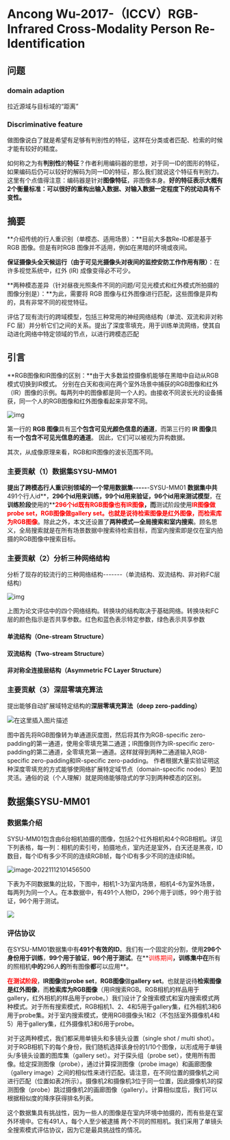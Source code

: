 # Ancong Wu-2017-（ICCV）RGB-Infrared Cross-Modality Person Re-Identification

## 问题

### domain adaption

拉近源域与目标域的“距离”

### **Discriminative feature**

做图像说白了就是希望有足够有判别性的特征，这样在分类或者匹配、检索的时候才能有较好的精度。

如何称之为有**判别性**的**特征**？作者利用编码器的思想，对于同一ID的图形的特征，如果编码后仍可以较好的解码为同一ID的特征，那么我们就说这个特征有判别力。这里有个点值得注意：编码器是针对**图像特征**，非图像本身。**好的特征表示大概有2个衡量标准：可以很好的重构出输入数据、对输入数据一定程度下的扰动具有不变性。**

## 摘要

**介绍传统的行人重识别（单模态、适用场景）：**目前大多数Re-ID都是基于 RGB 图像。但是有时RGB 图像并不适用，例如在黑暗的环境或夜间。

**保证摄像头全天候运行（由于可见光摄像头对夜间的监控安防工作作用有限）**：在许多视觉系统中，红外 (IR) 成像变得必不可少。

**两种模态差异（针对昼夜光照条件不同的问题/可见光模式和红外模式所拍摄的图像分别是）：**为此，需要将 RGB 图像与红外图像进行匹配，这些图像是异构的，具有非常不同的视觉特征。

评估了现有流行的跨域模型，包括三种常用的神经网络结构（单流、双流和非对称 FC 层）并分析它们之间的关系。提出了深度零填充，用于训练单流网络，使其自动进化网络中特定领域的节点，以进行跨模态匹配



## 引言

**RGB图像和IR图像的区别：**由于大多数监控摄像机能够在黑暗中自动从RGB模式切换到IR模式。 分别在白天和夜间在两个室外场景中捕获的RGB图像和红外（IR）图像的示例。每两列中的图像都是同一个人的。由接收不同波长光的设备捕获，同一个人的RGB图像和红外图像看起来非常不同。

![img](https://img-blog.csdnimg.cn/f36041c64a6442c3bbd60687add5028a.png?x-oss-process=image/watermark,type_d3F5LXplbmhlaQ,shadow_50,text_Q1NETiBA5rex5bqm5a2m5LiN5Lya5Lmg,size_20,color_FFFFFF,t_70,g_se,x_16)

第一行的 **RGB 图像**具有**三个包含可见光颜色信息的通道**，而第三行的 **IR 图像**具有**一个包含不可见光信息的通道**。 因此，它们可以被视为异构数据。

 其次，从成像原理来看，RGB和IR图像的波长范围不同。

### 主要贡献（1）数据集SYSU-MM01

**提出了跨模态行人重识别领域的一个常用数据集-----**-SYSU-MM01
**数据集中共**491个行人id**，**296个id用来训练，99个id用来验证，96个id用来测试模型**，在**训练阶段**使用的**<font color='red'>**296个id既有RGB图像也有IR图像**</font>**，而**测试阶段使用<font color='red'>**IR图像做probe set，RGB图像做gallery set。也就是说待检索图像是红外图像，而检索库为RGB图像**</font>。除此之外，本文还设置了**两种模式—全局搜索和室内搜索**。顾名思义，全局搜索就是在所有场景数据中搜索待检索目标，而室内搜索即是仅在室内拍摄的RGB图像中搜索目标。

### **主要贡献（2）分析三种网络结构**

分析了现存的较流行的三种网络结构-------（单流结构、双流结构、非对称FC层结构）

![img](https://img-blog.csdnimg.cn/20201030141229347.png?x-oss-process=image/watermark,type_ZmFuZ3poZW5naGVpdGk,shadow_10,text_aHR0cHM6Ly9ibG9nLmNzZG4ubmV0L3dlbnJvdWRlYmFvemk=,size_16,color_FFFFFF,t_70#pic_center)

上图为论文评估中的四个网络结构。转换块的结构取决于基础网络。转换块和FC层的颜色指示是否共享参数。红色和蓝色表示特定参数，绿色表示共享参数

#### 单流结构（One-stream Structure）



#### 双流结构（Two-stream Structure）



#### 非对称全连接层结构（Asymmetric FC Layer Structure）



### **主要贡献（3）深层零填充算法**

提出能够自动扩展域特定结构的**深层零填充算法（deep zero-padding）**

![在这里插入图片描述](https://img-blog.csdnimg.cn/2020103112165676.png?x-oss-process=image/watermark,type_ZmFuZ3poZW5naGVpdGk,shadow_10,text_aHR0cHM6Ly9ibG9nLmNzZG4ubmV0L3dlbnJvdWRlYmFvemk=,size_16,color_FFFFFF,t_70#pic_center)

图中首先将RGB图像转为单通道灰度图，然后将其作为RGB-specific zero-padding的第一通道，使用全零填充第二通道；IR图像则作为IR-specific zero-padding的第二通道，全零填充第一通道。这样就得到两种二通道输入RGB-specific zero-padding和IR-specific zero-padding。
作者根据大量实验证明这种深度零填充的方式能够使网络扩展特定域节点（domain-specific nodes）更加灵活。通俗的说（个人理解）就是网络能够隐式的学习到两种模态的区别。

## 数据集SYSU-MM01

### 数据集介绍

SYSU-MM01包含由6台相机拍摄的图像，包括2个红外相机和4个RGB相机。详见下列表格，每一列：相机的索引号，拍摄地点，室内还是室外，白天还是黑夜，ID数目，每个ID有多少不同的连续RGB帧，每个ID有多少不同的连续IR帧。

![image-20221112101456500](C:\Users\admin\AppData\Roaming\Typora\typora-user-images\image-20221112101456500.png)

下表为不同数据集的比较，下图中，相机1-3为室内场景，相机4-6为室外场景，每两列为同一个人。在本数据中，有491个人物ID，296个用于训练，99个用于验证，96个用于测试。

![](C:\Users\admin\AppData\Roaming\Typora\typora-user-images\image-20221111204014460.png)

### **评估协议**

在SYSU-MM01数据集中有**491个有效的ID**。我们有一个固定的分割，使用**296个身份用于训练**，**99个用于验证**，**96个用于测试**。在**<font color='red'>训练期间</font>**，**训练集中**在**所有的照相机**中的**296人**的**所有图像**都**可以应用**。

**<font color='red'>在测试阶段</font>**，**IR图像**做**probe set**，**RGB图像**做**gallery set**。也就是说待**检索图像是红外图像**，而**检索库为RGB图像**（用IR搜索RGB。RGB相机的样品用于gallery，红外相机的样品用于probe。）我们设计了全搜索模式和室内搜索模式两种模式。对于所有搜索模式，RGB相机1、2、4和5用于gallery集，红外相机3和6用于probe集。对于室内搜索模式，使用RGB摄像头1和2（不包括室外摄像机4和5）用于gallery集，红外摄像机3和6用于probe。

对于这两种模式，我们都采用单镜头和多镜头设置（single shot / multi shot）。对于RGB相机下的每个身份，我们随机选择该身份的1/10个图像，以形成用于单镜头/多镜头设置的图库集（gallery set）。对于探头组（probe set），使用所有图像。给定探测图像（probe），通过计算探测图像（probe image）和画廊图像（gallery image）之间的相似性来进行匹配。请注意，在不同位置的摄像机之间进行匹配（位置如表2所示）。摄像机2和摄像机3位于同一位置，因此摄像机3的探测图像（probe）跳过摄像机2的画廊图像（gallery）。计算相似度后，我们可以根据相似度的降序获得排名列表。

这个数据集具有挑战性，因为一些人的图像是在室内环境中拍摄的，而有些是在室外环境中。它有491人，每个人至少被逮捕 两个不同的照相机。我们采用了单镜头全搜索模式评估协议，因为它是最具挑战性的情况。
